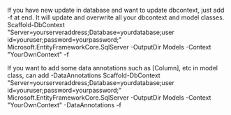 If you have new update in database and want to update dbcontext, just add -f at end. It will update and overwrite all your dbcontext and model classes.
Scaffold-DbContext "Server=yourserveraddress;Database=yourdatabase;user id=youruser;password=yourpassword;" Microsoft.EntityFrameworkCore.SqlServer -OutputDir Models -Context "YourOwnContext" -f

If you want to add some data annotations such as [Column], etc in model class, can add -DataAnnotations
Scaffold-DbContext "Server=yourserveraddress;Database=yourdatabase;user id=youruser;password=yourpassword;" Microsoft.EntityFrameworkCore.SqlServer -OutputDir Models -Context "YourOwnContext" -DataAnnotations -f